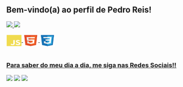 ## Bem-vindo(a) ao perfil de Pedro Reis!

 <div>
   <a href="https://github.com/PotterZi">
   <img height="180em" src="https://github-readme-stats.vercel.app/api?username=PotterZi&show_icons=true&theme=onedark&include_all_commits=true&count_private=true"/>
   <img height="180em" src="https://github-readme-stats.vercel.app/api/top-langs/?username=PotterZi&layout=compact&langs_count=6&theme=onedark"/>

</div>
<div style="display: inline_block"><br>
  <img align="center" alt="Js" height="30" width="40" src="https://raw.githubusercontent.com/devicons/devicon/master/icons/javascript/javascript-plain.svg">
  <img align="center" alt="HTML" height="30" width="40" src="https://raw.githubusercontent.com/devicons/devicon/master/icons/html5/html5-original.svg">
  <img align="center" alt="CSS" height="30" width="40" src="https://raw.githubusercontent.com/devicons/devicon/master/icons/css3/css3-original.svg">
</div>
 
 <br>
 
  ### Para saber do meu dia a dia, me siga nas Redes Sociais!!
 
<div> 
  <a href="https://instagram.com/potterreis" target="_blank"><img src="https://img.shields.io/badge/-Instagram-%23E4405F?style=for-the-badge&logo=instagram&logoColor=white" target="_blank"></a>
  <a href = "https://twitter.com/potterz_"><img src="https://img.shields.io/twitter/url?style=social&url=https%3A%2F%2Ftwitter.com%2Fpotterz_" target="_blank"></a>
  <a href="https://www.linkedin.com/in/pedro-reis-5480b0236/" target="_blank"><img src="https://img.shields.io/badge/-LinkedIn-%230077B5?style=for-the-badge&logo=linkedin&logoColor=white" target="_blank"></a> 
 

</div>
